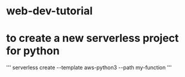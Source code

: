 # web-dev-tutorial

# to create a new serverless project for python 

'''
serverless create --template aws-python3 --path my-function
'''